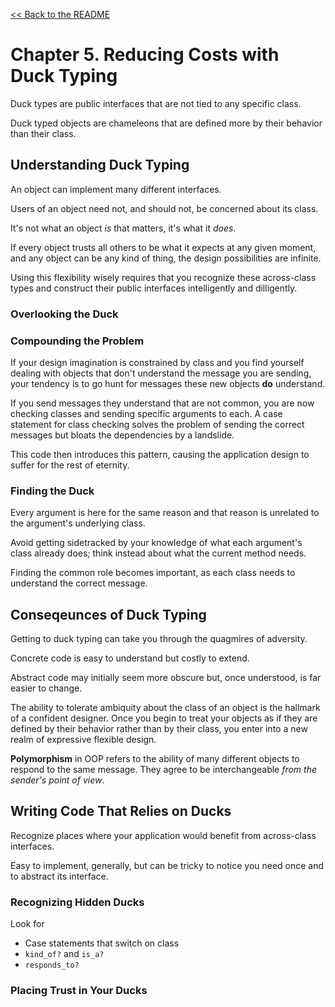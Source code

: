 [&lt;&lt; Back to the README](README.md)

# Chapter 5. Reducing Costs with Duck Typing

Duck types are public interfaces that are not tied to any specific class.

Duck typed objects are chameleons that are defined more by their behavior than
their class.

## Understanding Duck Typing

An object can implement many different interfaces.

Users of an object need not, and should not, be concerned about its class.

It's not what an object *is* that matters, it's what it *does*.

If every object trusts all others to be what it expects at any given moment,
and any object can be any kind of thing, the design possibilities are infinite.

Using this flexibility wisely requires that you recognize these across-class
types and construct their public interfaces intelligently and dilligently.

### Overlooking the Duck

### Compounding the Problem

If your design imagination is constrained by class and you find yourself
dealing with objects that don't understand the message you are sending, your
tendency is to go hunt for messages these new objects **do** understand.

If you send messages they understand that are not common, you are now checking
classes and sending specific arguments to each. A case statement for class
checking solves the problem of sending the correct messages but bloats the
dependencies by a landslide.

This code then introduces this pattern, causing the application design to suffer
for the rest of eternity.

### Finding the Duck

Every argument is here for the same reason and that reason is unrelated to the
argument's underlying class.

Avoid getting sidetracked by your knowledge of what each argument's class already
does; think instead about what the current method needs.

Finding the common role becomes important, as each class needs to understand the
correct message.

## Conseqeunces of Duck Typing

Getting to duck typing can take you through the quagmires of adversity.

Concrete code is easy to understand but costly to extend.

Abstract code may initially seem more obscure but, once understood, is far easier
to change.

The ability to tolerate ambiquity about the class of an object is the hallmark
of a confident designer. Once you begin to treat your objects as if they are
defined by their behavior rather than by their class, you enter into a new realm
of expressive flexible design.

**Polymorphism** in OOP refers to the ability of many different objects to respond
to the same message. They agree to be interchangeable *from the sender's point of
view*.

## Writing Code That Relies on Ducks

Recognize places where your application would benefit from across-class interfaces.

Easy to implement, generally, but can be tricky to notice you need once and to
abstract its interface.

### Recognizing Hidden Ducks

Look for

- Case statements that switch on class
- `kind_of?` and `is_a?`
- `responds_to?`

### Placing Trust in Your Ducks


